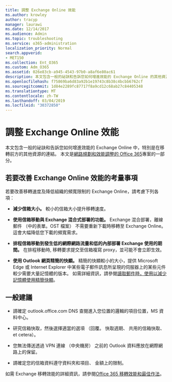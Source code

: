```yaml
---
title: 調整 Exchange Online 效能
ms.author: krowley
author: tracyp
manager: laurawi
ms.date: 12/14/2017
ms.audience: Admin
ms.topic: troubleshooting
ms.service: o365-administration
localization_priority: Normal
search.appverid:
- MET150
ms.collection: Ent_O365
ms.custom: Adm_O365
ms.assetid: 026e83cb-a945-4543-97b0-a8af6e80ac61
description: 本文包含一般的祕訣和告訴您如何增進效能的 Exchange Online 的其他資源的連結。
ms.openlocfilehash: f75869ba6d83a92b1e19743c8b38c4bcbb6762cf
ms.sourcegitcommit: 1d84e2289fc87717f8a9cd12c68ab27c84405348
ms.translationtype: MT
ms.contentlocale: zh-TW
ms.lasthandoff: 03/04/2019
ms.locfileid: "30372850"
---
```

# <a name="tune-exchange-online-performance"></a>調整 Exchange Online 效能

本文包含一般的祕訣和告訴您如何增進效能的 Exchange Online 中，特別是在移轉前方的其他資源的連結。 本文是[網路規劃和效能調整的 Office 365](https://aka.ms/tune)專案的一部分。
   
## <a name="things-to-consider-in-order-to-improve-exchange-online-performance"></a>若要改善 Exchange Online 效能的考量事項

若要改善移轉速度及降低組織的頻寬限制的 Exchange Online，請考慮下列各項：
  
- **減少信箱大小。** 較小的信箱大小提升移轉速度。 
    
- **使用信箱移動與 Exchange 混合式部署的功能。** Exchange 混合部署，離線郵件 （中的表單。OST 檔案） 不需要重新下載時移轉至 Exchange Online。 這會大幅降低您下載的頻寬需求。 
    
- **排程信箱移動到發生低的網際網路流量和低的內部部署 Exchange 使用的期間。** 在排程移動時, 移轉要求提交至信箱複寫 proxy，並可能不會立即生效。 
    
- **使用 Outlook 網頁精簡的快顯。** 精簡的快顯較小的大小，提供 Microsoft Edge 或 Internet Explorer 中某些電子郵件訊息所呈現的伺服器上的某些元件較少需要大量記憶體的版本。 如需詳細資訊，請參閱[讀取郵件時，使用以減少記憶體使用精簡快顯](https://support.office.com/article/a6d6ba01-2562-4c3d-a8f1-78748dd506cf)。


## <a name="general-advice"></a>一般建議

- 請確定 outlook.office.com DNS 查閱進入您位置的邏輯的項目位置，MS 資料中心。

- 研究信箱快取，然後選擇適當的選項 （回覆。 快取週期、 共用的信箱快取、 et cetera）。

- 您無法傳送透過 VPN 連線 （中央機房） 之前的 Outlook 資料應放在網際網路上的保留。

- 請確定您的信箱資料遵守資料夾和項目、 金額上的限制。
    
如需 Exchange 移轉效能的詳細資訊，請參閱[Office 365 移轉效能和最佳作法](https://support.office.com/article/d9acb371-fd6c-4c14-aa8e-db5cbe39aa57)。
  

